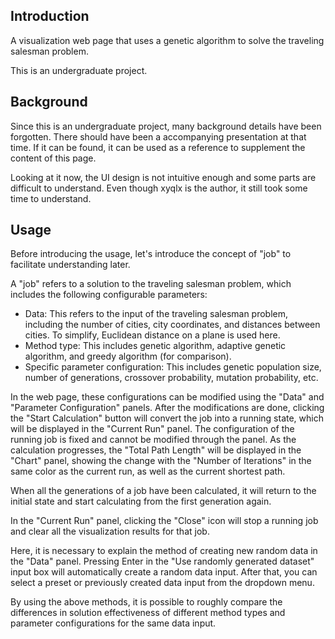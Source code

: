 ## Introduction

A visualization web page that uses a genetic algorithm to solve the traveling salesman problem.

This is an undergraduate project.

## Background

Since this is an undergraduate project, many background details have been forgotten. There should have been a accompanying presentation at that time. If it can be found, it can be used as a reference to supplement the content of this page.

Looking at it now, the UI design is not intuitive enough and some parts are difficult to understand. Even though xyqlx is the author, it still took some time to understand.

## Usage

Before introducing the usage, let's introduce the concept of "job" to facilitate understanding later.

A "job" refers to a solution to the traveling salesman problem, which includes the following configurable parameters:

* Data: This refers to the input of the traveling salesman problem, including the number of cities, city coordinates, and distances between cities. To simplify, Euclidean distance on a plane is used here.
* Method type: This includes genetic algorithm, adaptive genetic algorithm, and greedy algorithm (for comparison).
* Specific parameter configuration: This includes genetic population size, number of generations, crossover probability, mutation probability, etc.

In the web page, these configurations can be modified using the "Data" and "Parameter Configuration" panels. After the modifications are done, clicking the "Start Calculation" button will convert the job into a running state, which will be displayed in the "Current Run" panel. The configuration of the running job is fixed and cannot be modified through the panel. As the calculation progresses, the "Total Path Length" will be displayed in the "Chart" panel, showing the change with the "Number of Iterations" in the same color as the current run, as well as the current shortest path.

When all the generations of a job have been calculated, it will return to the initial state and start calculating from the first generation again.

In the "Current Run" panel, clicking the "Close" icon will stop a running job and clear all the visualization results for that job.

Here, it is necessary to explain the method of creating new random data in the "Data" panel. Pressing Enter in the "Use randomly generated dataset" input box will automatically create a random data input. After that, you can select a preset or previously created data input from the dropdown menu.

By using the above methods, it is possible to roughly compare the differences in solution effectiveness of different method types and parameter configurations for the same data input.
